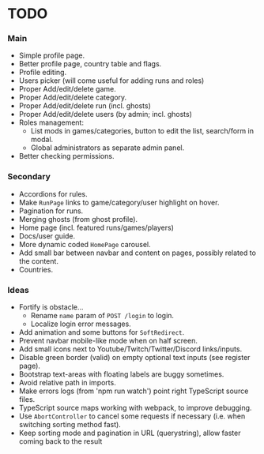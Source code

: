 
# TODO



### Main

+ Simple profile page.
+ Better profile page, country table and flags.
+ Profile editing.
+ Users picker (will come useful for adding runs and roles)
+ Proper Add/edit/delete game.
+ Proper Add/edit/delete category.
+ Proper Add/edit/delete run (incl. ghosts)
+ Proper Add/edit/delete users (by admin; incl. ghosts)
+ Roles management: 
	+ List mods in games/categories, button to edit the list, search/form in modal.
	+ Global administrators as separate admin panel.
+ Better checking permissions.



### Secondary

+ Accordions for rules.
+ Make `RunPage` links to game/category/user highlight on hover.
+ Pagination for runs.
+ Merging ghosts (from ghost profile).
+ Home page (incl. featured runs/games/players)
+ Docs/user guide.
+ More dynamic coded `HomePage` carousel.
+ Add small bar between navbar and content on pages, possibly related to the content.
+ Countries.



### Ideas

+ Fortify is obstacle...
	+ Rename `name` param of `POST /login` to login. 
	+ Localize login error messages.
+ Add animation and some buttons for `SoftRedirect`.
+ Prevent navbar mobile-like mode when on half screen.
+ Add small icons next to Youtube/Twitch/Twitter/Discord links/inputs.
+ Disable green border (valid) on empty optional text inputs (see register page).
+ Bootstrap text-areas with floating labels are buggy sometimes.
+ Avoid relative path in imports.
+ Make errors logs (from 'npm run watch') point right TypeScript source files.
+ TypeScript source maps working with webpack, to improve debugging.
+ Use `AbortController` to cancel some requests if necessary (i.e. when switching sorting method fast).
+ Keep sorting mode and pagination in URL (querystring), allow faster coming back to the result


